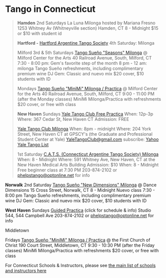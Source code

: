 # Tango in Connecticut

> **Hamden**
> 2nd Saturdays
> La Luna Milonga hosted by Mariana Fresno
> 1253 Whitney Av (Whitneyville section) Hamden, CT
> 8 - Midnight $15 or $10 with student id
>
> **Hartford -** [Hartford Argentine Tango Society](http://www.hartstango.net)
> 4th Saturday: Milonga
>
> Milford
> 3rd & 5th Saturdays
> [Tango Sueño "Seasons" Milonga](http://www.tangosueno.com) @ Milford Center for the Arts
> 40 Railroad Avenue, South, Milford, CT
> 7:30 - 8:00 pm: Gem's favorite step of the month
> 8 pm - 12 am: milonga
> Tango Sueño refreshments, including complimentary premium wine
> DJ Gem: Classic and nuevo mix
> $20 cover, $10 students with ID
>
> Mondays
> [Tango Sueño "MiniMi" Milonga / Practica](http://www.tangosueno.com) @ Milford Center for the Arts
> 40 Railroad Avenue, South, Milford, CT
> 9:00 - 11:00 PM (after the Monday classes) MiniMi Milonga/Practica with refreshments
> $20 cover, or free with class
>
> **New Haven**
> Sundays
> [Yale Tango Club Free Practica](http://www.facebook.com/groups/2200318884/)
> When: 12p-3p
> Where: 367 Cedar St, New Haven CT
> Admission: FREE
>
> [Yale Tango Club Milonga](http://www.yaletangoclub.org)
> When: 8pm - midnight
> Where: 204 York Street, New Haven CT at GPSCY's (the Graduate and Professional Student  Center at Yale)
> [YaleTangoClub@gmail.com](mailto:yaletangoclub@gmail.com)
> subscribe: [Yahoo Yale Tango List](http://groups.yahoo.com/group/YaleTangoClub/)
>
> 1st Saturday
> [C.A.T.S. (Connecticut Argentine Tango Society) Milonga](http://www.phelpstango.com/)
> When: 8 - Midnight
> Where: 591 Whitney Ave, New Haven, CT at the New Haven Medical Arts Building
> Admission: $10
> When: 8 - Midnight
> Free beginner class at 7:30 PM
> 203-874-2102 or [phelpstango@optonline.net](mailto:phelpstango@optonline.net) for info
>
>
>

**Norwalk**
2nd Saturday
[Tango Sueño "New Dimensions" Milonga](http://www.tangosueno.com/milonga.html) @ Dance Dimensions
15 Cross Street, Norwalk, CT
8 - Midnight
Nuevo class 7:30 - 8:00 pm
Tango Sueño refreshments, including complimentary premium wine
DJ Gem: Classic and nuevo mix
$20 cover, $10 students with ID

**West Haven** Sundays
[Guided Practica](http://www.phelpstango.com/) (click for schedule & info)
Studio 544, 544 Campbell Ave
203-874-2102 or [phelpstango@optonline.net](mailto:phelpstango@optonline.net) for info

Middletown

Fridays
[Tango Sueño "MiniMi" Milonga / Practica](http://www.tangosueno.com) @ the First Church of Christ
190 Court Street, Middletown, CT
9:30 - 10:30 PM (after the Friday classes) MiniMi Milonga/Practica with refreshments
$20 cover, or free with class

For Connecticut Schools & Instructors, please see [the main list of schools and instructors here](tangoschools.html)
